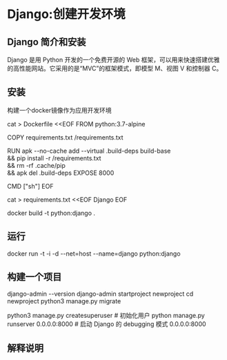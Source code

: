 # Django:创建开发环境 

## Django 简介和安装

Django 是用 Python 开发的一个免费开源的 Web 框架，可以用来快速搭建优雅的高性能网站。它采用的是“MVC”的框架模式，即模型 M、视图 V 和控制器 C。

## 安装

构建一个docker镜像作为应用开发环境

cat > Dockerfile <<EOF
FROM python:3.7-alpine

COPY requirements.txt /requirements.txt

RUN apk --no-cache add --virtual .build-deps build-base \
    && pip install -r /requirements.txt \
    && rm -rf .cache/pip \
    && apk del .build-deps
EXPOSE 8000

CMD ["sh"]
EOF

cat > requirements.txt <<EOF
Django
EOF

docker build -t python:django .

## 运行

docker run -t -i -d --net=host --name=django python:django


## 构建一个项目

django-admin --version
django-admin startproject newproject
cd newproject
python3 manage.py migrate

python3 manage.py createsuperuser             # 初始化用户
python manage.py runserver 0.0.0.0:8000       # 启动 Django 的 debugging 模式 0.0.0.0:8000

## 解释说明

